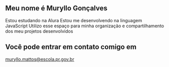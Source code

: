 ## Meu nome é Muryllo Gonçalves

Estou estudando na Alura
Estou me desenvolvendo na linguagem JavaScript
Utilizo esse espaço para minha organização e compartilhamento dos meu projetos desenvolvidos

## Você pode entrar em contato comigo em

muryllo.mattos@escola.pr.gov.br



